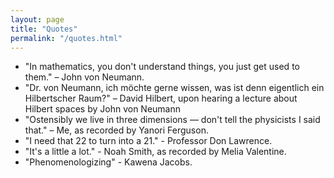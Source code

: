 ```yaml
---
layout: page
title: "Quotes"
permalink: "/quotes.html"
---
```


- "In mathematics, you don't understand things, you just get used to them." – John von Neumann.
- "Dr. von Neumann, ich möchte gerne wissen, was ist denn eigentlich ein Hilbertscher Raum?" – David Hilbert, upon hearing a lecture about Hilbert spaces by John von Neumann
- "Ostensibly we live in three dimensions — don't tell the physicists I said that." – Me, as recorded by Yanori Ferguson.
- "I need that 22 to turn into a 21." - Professor Don Lawrence.
- "It's a little a lot." - Noah Smith, as recorded by Melia Valentine.
- "Phenomenologizing" - Kawena Jacobs.
